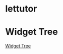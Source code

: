 # lettutor

# Widget Tree

[Widget Tree](https://drive.google.com/file/d/1kT-61AUgJW-0iSFfk3BsU5ajlLGKkzfP/view?usp=sharing)